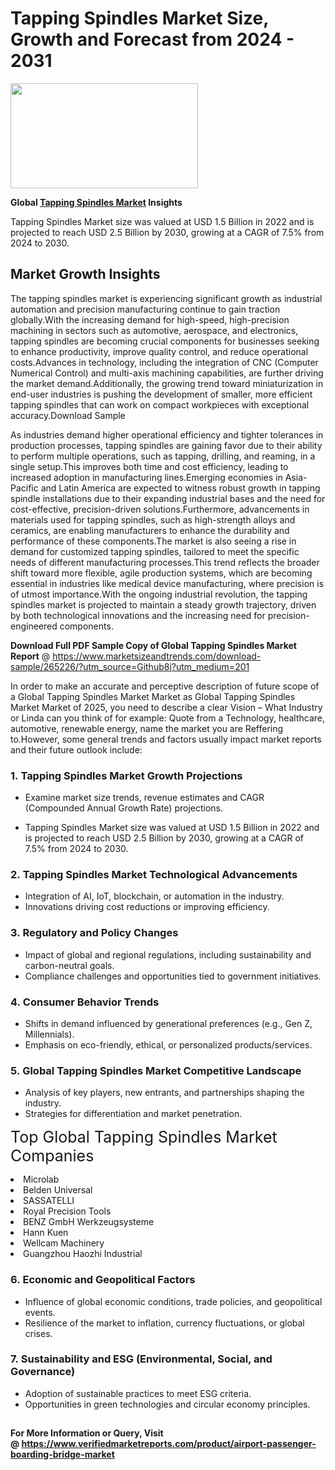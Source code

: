 <H1>Tapping Spindles Market Size, Growth and Forecast from 2024 - 2031</H1><img class="aligncenter size-medium wp-image-584254" src="https://thirdeyenews.in/wp-content/uploads/2024/09/Global-Market-Research-300x168.jpeg" alt="" width="300" height="168" /><p><strong>Global&nbsp;<a href="https://www.marketsizeandtrends.com/download-sample/265226/?utm_source=Github8j?utm_medium=201">Tapping Spindles Market</a> Insights</strong></p><p>Tapping Spindles Market size was valued at USD 1.5 Billion in 2022 and is projected to reach USD 2.5 Billion by 2030, growing at a CAGR of 7.5% from 2024 to 2030.</p><p><h2>Market Growth Insights</h2> <p>The tapping spindles market is experiencing significant growth as industrial automation and precision manufacturing continue to gain traction globally.With the increasing demand for high-speed, high-precision machining in sectors such as automotive, aerospace, and electronics, tapping spindles are becoming crucial components for businesses seeking to enhance productivity, improve quality control, and reduce operational costs.Advances in technology, including the integration of CNC (Computer Numerical Control) and multi-axis machining capabilities, are further driving the market demand.Additionally, the growing trend toward miniaturization in end-user industries is pushing the development of smaller, more efficient tapping spindles that can work on compact workpieces with exceptional accuracy.Download Sample</p> <p>As industries demand higher operational efficiency and tighter tolerances in production processes, tapping spindles are gaining favor due to their ability to perform multiple operations, such as tapping, drilling, and reaming, in a single setup.This improves both time and cost efficiency, leading to increased adoption in manufacturing lines.Emerging economies in Asia-Pacific and Latin America are expected to witness robust growth in tapping spindle installations due to their expanding industrial bases and the need for cost-effective, precision-driven solutions.Furthermore, advancements in materials used for tapping spindles, such as high-strength alloys and ceramics, are enabling manufacturers to enhance the durability and performance of these components.The market is also seeing a rise in demand for customized tapping spindles, tailored to meet the specific needs of different manufacturing processes.This trend reflects the broader shift toward more flexible, agile production systems, which are becoming essential in industries like medical device manufacturing, where precision is of utmost importance.With the ongoing industrial revolution, the tapping spindles market is projected to maintain a steady growth trajectory, driven by both technological innovations and the increasing need for precision-engineered components.</p><p><span class=""><strong>Download Full PDF Sample Copy of Global Tapping Spindles Market Report</strong> @ <a href="https://www.marketsizeandtrends.com/download-sample/265226/?utm_source=Github8j?utm_medium=201" target="_blank">https://www.marketsizeandtrends.com/download-sample/265226/?utm_source=Github8j?utm_medium=201</a></span></p><p>In order to make an accurate and perceptive description of future scope of a Global&nbsp;Tapping Spindles Market Market as Global&nbsp;Tapping Spindles Market Market of 2025, you need to describe a clear Vision &ndash; What Industry or Linda can you think of for example: Quote from a Technology, healthcare, automotive, renewable energy, name the market you are Reffering to.However, some general trends and factors usually impact market reports and their future outlook include:</p><h3>1.&nbsp;<strong>Tapping Spindles Market Growth Projections</strong></h3><ul><li>Examine market size trends, revenue estimates and CAGR (Compounded Annual Growth Rate) projections.</li><li><p>Tapping Spindles Market size was valued at USD 1.5 Billion in 2022 and is projected to reach USD 2.5 Billion by 2030, growing at a CAGR of 7.5% from 2024 to 2030.</p></li></ul><h3>2.&nbsp;<strong>Tapping Spindles Market Technological Advancements</strong></h3><ul><li>Integration of AI, IoT, blockchain, or automation in the industry.</li><li>Innovations driving cost reductions or improving efficiency.</li></ul><h3>3.&nbsp;<strong>Regulatory and Policy Changes</strong></h3><ul><li>Impact of global and regional regulations, including sustainability and carbon-neutral goals.</li><li>Compliance challenges and opportunities tied to government initiatives.</li></ul><h3>4.&nbsp;<strong>Consumer Behavior Trends</strong></h3><ul><li>Shifts in demand influenced by generational preferences (e.g., Gen Z, Millennials).</li><li>Emphasis on eco-friendly, ethical, or personalized products/services.</li></ul><h3>5.&nbsp;<strong>Global Tapping Spindles Market Competitive Landscape</strong></h3><ul><li>Analysis of key players, new entrants, and partnerships shaping the industry.</li><li>Strategies for differentiation and market penetration.</li></ul><p data-pm-slice="1 1 []"><span style="color: inherit; font-family: inherit; font-size: 25px;">Top Global Tapping Spindles Market Companies</span></p><div class="" data-test-id=""><p><li>Microlab</li><li> Belden Universal</li><li> SASSATELLI</li><li> Royal Precision Tools</li><li> BENZ GmbH Werkzeugsysteme</li><li> Hann Kuen</li><li> Wellcam Machinery</li><li> Guangzhou Haozhi Industrial</li></p></div><h3>6.&nbsp;<strong>Economic and Geopolitical Factors</strong></h3><ul><li>Influence of global economic conditions, trade policies, and geopolitical events.</li><li>Resilience of the market to inflation, currency fluctuations, or global crises.</li></ul><h3>7.&nbsp;<strong>Sustainability and ESG (Environmental, Social, and Governance)</strong></h3><ul><li>Adoption of sustainable practices to meet ESG criteria.</li><li>Opportunities in green technologies and circular economy principles.</li></ul><h2><strong style="font-size: 14px;">For More Information or Query, Visit @&nbsp;</strong><a style="background-color: #ffffff; font-size: 14px;" href="https://www.marketsizeandtrends.com/report/tapping-spindles-market/" target="_blank">https://www.verifiedmarketreports.com/product/airport-passenger-boarding-bridge-market</a></h2>